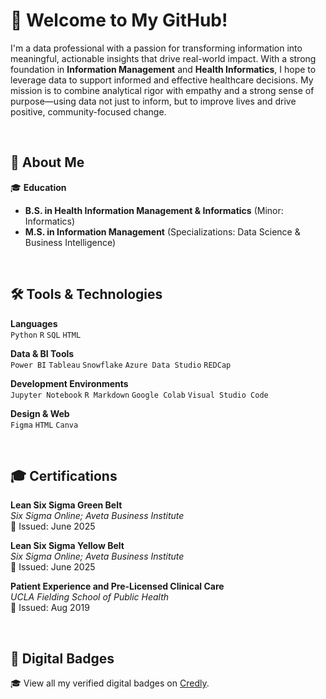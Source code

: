 # 👋 Welcome to My GitHub!

I'm a data professional with a passion for transforming information into meaningful, actionable insights that drive real-world impact. With a strong foundation in **Information Management** and **Health Informatics**, I hope to leverage data to support informed and effective healthcare decisions. My mission is to combine analytical rigor with empathy and a strong sense of purpose—using data not just to inform, but to improve lives and drive positive, community-focused change.

&nbsp;

## 🧬 About Me

🎓 **Education**  
- **B.S. in Health Information Management & Informatics** (Minor: Informatics)  
- **M.S. in Information Management**  (Specializations: Data Science & Business Intelligence)

&nbsp;

## 🛠️ Tools & Technologies

**Languages**  
`Python` `R` `SQL` `HTML`

**Data & BI Tools**  
`Power BI` `Tableau` `Snowflake` `Azure Data Studio` `REDCap`

**Development Environments**  
`Jupyter Notebook` `R Markdown` `Google Colab` `Visual Studio Code`

**Design & Web**  
`Figma` `HTML` `Canva`

&nbsp;

## 🎓 Certifications

**Lean Six Sigma Green Belt**  
*Six Sigma Online; Aveta Business Institute*  
📅 Issued: June 2025

**Lean Six Sigma Yellow Belt**  
*Six Sigma Online; Aveta Business Institute*  
📅 Issued: June 2025

**Patient Experience and Pre-Licensed Clinical Care**  
*UCLA Fielding School of Public Health*  
📅 Issued: Aug 2019

&nbsp;

## 🏅 Digital Badges

🎓 View all my verified digital badges on [Credly](https://www.credly.com/users/lucy-sebin-lee).
